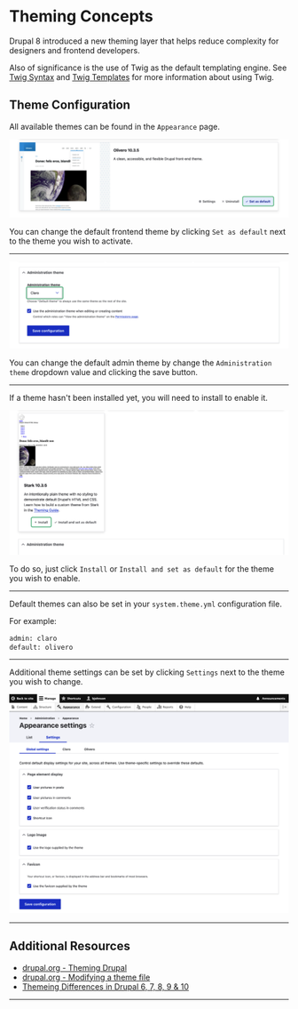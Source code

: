 # Theming Concepts

Drupal 8 introduced a new theming layer that helps reduce complexity for
designers and frontend developers.

Also of significance is the use of Twig as the default templating engine.
See [Twig Syntax](3.3-twig-syntax.md) and [Twig Templates](3.4-twig-templates.md) for more information about using Twig.

## Theme Configuration

All available themes can be found in the `Appearance` page.

![Change Default Theme](../../images/theme-default.png "Change Default Theme")

You can change the default frontend theme by clicking `Set as default` next to the theme
you wish to activate.

---

![Change Administration Theme](../../images/theme-admin.png "Change Administration Theme")

You can change the default admin theme by change the `Administration theme`
dropdown value and clicking the save button.

---

If a theme hasn't been installed yet, you will need to install to enable it.

![Install a Theme](../../images/theme-install.png "Install a Theme")

To do so, just click `Install` or `Install and set as default` for the theme
you wish to enable.

---

Default themes can also be set in your `system.theme.yml` configuration file.

For example:
```
admin: claro
default: olivero
```

---

Additional theme settings can be set by clicking `Settings` next to the theme
you wish to change.

![Theme Settings](../../images/theme-settings.png "Theme Settings")

---

## Additional Resources
- [drupal.org - Theming Drupal](https://www.drupal.org/docs/develop/theming-drupal)
- [drupal.org - Modifying a theme file](https://www.drupal.org/docs/8/theming-drupal-8/modifying-attributes-in-a-theme-file)
- [Themeing Differences in Drupal 6, 7, 8, 9 & 10](https://www.drupal.org/docs/8/theming-drupal-8/theming-differences-between-drupal-6-7-8)

---
